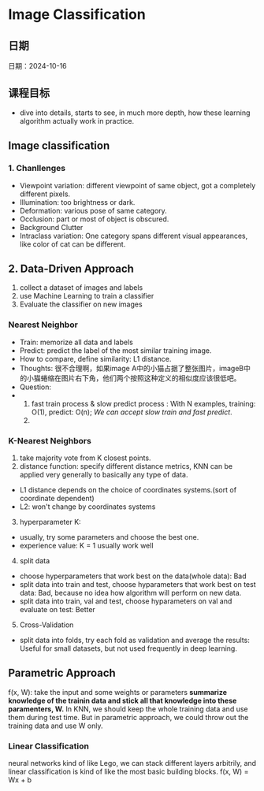 # Image Classification

## 日期
日期：2024-10-16

## 课程目标 
- dive into details, starts to see, in much more depth, how these learning algorithm actually work in practice.
  
## Image classification
### 1. Chanllenges
- Viewpoint variation: different viewpoint of same object, got a completely different pixels.
- Illumination: too brightness or dark.
- Deformation: various pose of same category.
- Occlusion: part or most of object is obscured.
- Background Clutter
- Intraclass variation: One category spans different visual appearances, like color of cat can be different.

## 2. Data-Driven Approach
1. collect a dataset of images and labels
2. use Machine Learning to train a classifier
3. Evaluate the classifier on new images

### Nearest Neighbor 
- Train: memorize all data and labels
- Predict: predict the label of the most similar training image.
- How to compare, define similarity: L1 distance.
- Thoughts: 很不合理啊，如果image A中的小猫占据了整张图片，imageB中的小猫蜷缩在图片右下角，他们两个按照这种定义的相似度应该很低吧。
- Question:
-   1. fast train process & slow predict process : With N examples, training: O(1), predict: O(n); *We can accept slow train and fast predict*.
    2. 

### K-Nearest Neighbors
1. take majority vote from K closest points.
2. distance function: specify different distance metrics, KNN can be applied very generally to basically any type of data.
- L1 distance depends on the choice of coordinates systems.(sort of coordinate dependent)
- L2: won't change by coordinates systems
3. hyperparameter K:
- usually, try some parameters and choose the best one.
- experience value: K = 1 usually work well
4. split data
- choose hyperparameters that work best on the data(whole data): Bad
- split data into train and test, choose hyparameters that work best on test data: Bad, because no idea how algorithm will perform on new data.
- split data into train, val and test, choose hyparameters on val and evaluate on test: Better
5. Cross-Validation
  - split data into folds, try each fold as validation and average the results: Useful for small datasets, but not used frequently in deep learning.

## Parametric Approach

f(x, W): take the input and some weights or parameters
**summarize knowledge of the trainin data and stick all that knowledge into these paramenters, W.**
In KNN, we should keep the whole training data and use them during test time. But in parametric approach, we could throw out the training data and use W only.


### Linear Classification
neural networks kind of like Lego, we can stack different layers arbitrily, and linear classification is kind of like the most basic building blocks.
f(x, W) = Wx + b
